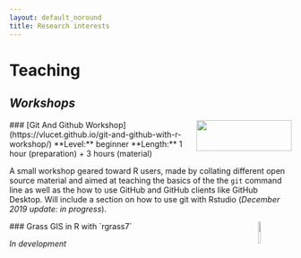 ```yaml
---
layout: default_noround
title: Research interests
---
```


# Teaching

## *Workshops*
<img align="right" width="170" height="55" src="https://git-scm.com/images/logos/2color-lightbg@2x.png">
### [Git And Github Workshop](https://vlucet.github.io/git-and-github-with-r-workshop/)
**Level:** beginner  
**Length:** 1 hour (preparation) + 3 hours (material)  

A small workshop geared toward R users, made by collating different open source material and aimed at teaching the basics of the the `git` command line as well as the how to use GitHub and GitHub clients like GitHub Desktop. Will include a section on how to use git with Rstudio (*December 2019 update: in progress*).

<img style="float:right;width:10%;display:inline-block" hspace="10" src="https://grass.osgeo.org/uploads/images/logo/grassgis_logo_colorlogo_text_alphabg.png">
### Grass GIS in R with `rgrass7`

*In development*
